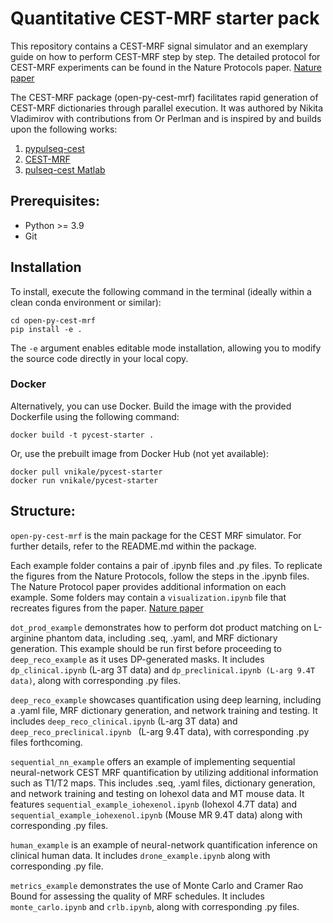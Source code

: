 # Quantitative CEST-MRF starter pack
This repository contains a CEST-MRF signal simulator and an exemplary guide on how to perform CEST-MRF step by step. The detailed protocol for CEST-MRF experiments can be found in the Nature Protocols paper. [Nature paper](https://github.com/operlman/cest-mrf)

The CEST-MRF package (open-py-cest-mrf) facilitates rapid generation of CEST-MRF dictionaries through parallel execution. It was authored by Nikita Vladimirov with contributions from Or Perlman and is inspired by and builds upon the following works:
1. [pypulseq-cest](https://github.com/KerstinKaspar/pypulseq-cest/blob/main/pypulseq_cest/parser.py)
2. [CEST-MRF](https://github.com/operlman/cest-mrf)
3. [pulseq-cest Matlab](https://github.com/kherz/pulseq-cest/tree/master)

## Prerequisites:
- Python >= 3.9
- Git

## Installation

To install, execute the following command in the terminal (ideally within a clean conda environment or similar):
```
cd open-py-cest-mrf
pip install -e .
```
The `-e` argument enables editable mode installation, allowing you to modify the source code directly in your local copy.

### Docker
Alternatively, you can use Docker. Build the image with the provided Dockerfile using the following command:
```
docker build -t pycest-starter .
```
Or, use the prebuilt image from Docker Hub (not yet available):
```
docker pull vnikale/pycest-starter
docker run vnikale/pycest-starter
```


## Structure:
`open-py-cest-mrf` is the main package for the CEST MRF simulator. For further details, refer to the README.md within the package. 

Each example folder contains a pair of .ipynb files and .py files. To replicate the figures from the Nature Protocols, follow the steps in the .ipynb files. The Nature Protocol paper provides additional information on each example. Some folders may contain a `visualization.ipynb` file that recreates figures from the paper. [Nature paper](https://github.com/operlman/cest-mrf)

`dot_prod_example` demonstrates how to perform dot product matching on L-arginine phantom data, including .seq, .yaml, and MRF dictionary generation. This example should be run first before proceeding to `deep_reco_example` as it uses DP-generated masks. It includes `dp_clinical.ipynb` (L-arg 3T data) and `dp_preclinical.ipynb (L-arg 9.4T data)`, along with corresponding .py files. 

`deep_reco_example` showcases quantification using deep learning, including a .yaml file, MRF dictionary generation, and network training and testing. It includes `deep_reco_clinical.ipynb` (L-arg 3T data) and `deep_reco_preclinical.ipynb ` (L-arg 9.4T data), with corresponding .py files forthcoming. 

`sequential_nn_example` offers an example of implementing sequential neural-network CEST MRF quantification by utilizing additional information such as T1/T2 maps. This includes .seq, .yaml files, dictionary generation, and network training and testing on Iohexol data and MT mouse data. It features `sequential_example_iohexenol.ipynb` (Iohexol 4.7T data) and `sequential_example_iohexenol.ipynb` (Mouse MR 9.4T data) along with corresponding .py files.

`human_example` is an example of neural-network quantification inference on clinical human data. It includes `drone_example.ipynb` along with corresponding .py file. 

`metrics_example` demonstrates the use of Monte Carlo and Cramer Rao Bound for assessing the quality of MRF schedules. It includes `monte_carlo.ipynb` and `crlb.ipynb`, along with corresponding .py files.